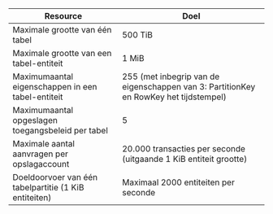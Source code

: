 | Resource | Doel |
|----------|---------------|
| Maximale grootte van één tabel | 500 TiB |
| Maximale grootte van een tabel-entiteit | 1 MiB |
| Maximumaantal eigenschappen in een tabel-entiteit | 255 (met inbegrip van de eigenschappen van 3: PartitionKey en RowKey het tijdstempel) |
| Maximumaantal opgeslagen toegangsbeleid per tabel | 5 |
| Maximale aantal aanvragen per opslagaccount | 20.000 transacties per seconde (uitgaande 1 KiB entiteit grootte) |
| Doeldoorvoer van één tabelpartitie (1 KiB entiteiten) | Maximaal 2000 entiteiten per seconde |
